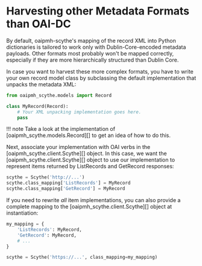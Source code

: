 # Harvesting other Metadata Formats than OAI-DC

By default, oaipmh-scythe's mapping of the record XML into Python dictionaries
is tailored to work only with Dublin-Core-encoded metadata payloads.
Other formats most probably won't be mapped correctly, especially if
they are more hierarchically structured than Dublin Core.

In case you want to harvest these more complex formats, you have to
write your own record model class by subclassing the default
implementation that unpacks the metadata XML:

```python
from oaipmh_scythe.models import Record

class MyRecord(Record):
    # Your XML unpacking implementation goes here.
    pass
```

!!! note
    Take a look at the implementation of [oaipmh_scythe.models.Record][] to get an idea of
    how to do this.

Next, associate your implementation with OAI verbs in the [oaipmh_scythe.client.Scythe][] object.
In this case, we want the [oaipmh_scythe.client.Scythe][] object to use our implementation to represent items returned by
ListRecords and GetRecord responses:

```python
scythe = Scythe('http://...')
scythe.class_mapping['ListRecords'] = MyRecord
scythe.class_mapping['GetRecord'] = MyRecord
```

If you need to rewrite *all* item implementations, you can also provide
a complete mapping to the [oaipmh_scythe.client.Scythe][] object at instantiation:

```python
my_mapping = {
    'ListRecords': MyRecord,
    'GetRecord': MyRecord,
    # ...
}

scythe = Scythe('https://...', class_mapping=my_mapping)
```
